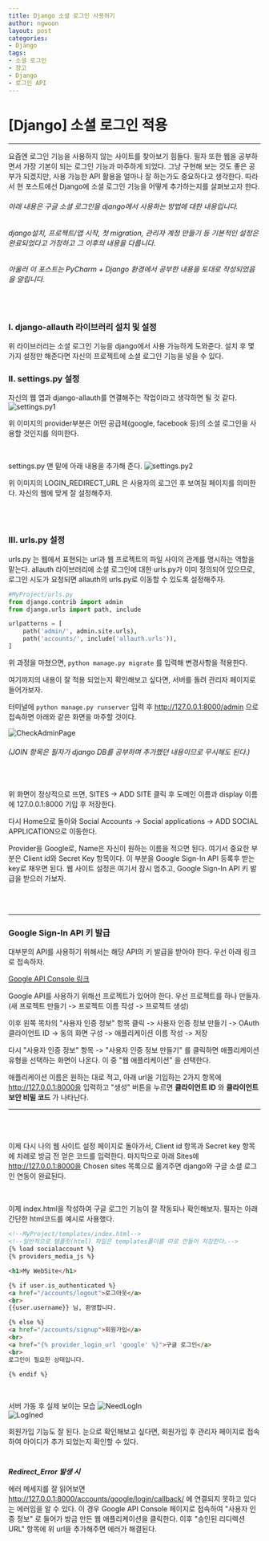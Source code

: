 ```yaml
---
title: Django 소셜 로그인 사용하기
author: ngwoon
layout: post
categories:
- Django
tags:
- 소셜 로그인
- 장고
- Django
- 로그인 API
---
```


# [Django] 소셜 로그인 적용
- - -

요즘엔 로그인 기능을 사용하지 않는 사이트를 찾아보기 힘들다. 필자 또한 웹을 공부하면서 가장 기본이 되는 로그인 기능과 마주하게 되었다. 그냥 구현해 보는 것도 좋은 공부가 되겠지만, 사용 가능한 API 활용을 얼마나 잘 하는가도 중요하다고 생각한다. 따라서 현 포스트에선 Django에 소셜 로그인 기능을 어떻게 추가하는지를 살펴보고자 한다.

  ###### 아래 내용은 구글 소셜 로그인을 django에서 사용하는 방법에 대한 내용입니다.
  ###### django설치, 프로젝트/앱 시작, 첫 migration, 관리자 계정 만들기 등 기본적인 설정은 완료되었다고 가정하고 그 이후의 내용을 다룹니다.

  ###### 아울러 이 포스트는 PyCharm + Django 환경에서 공부한 내용을 토대로 작성되었음을 알립니다.

<br>

  ### I. django-allauth 라이브러리 설치 및 설정
  위 라이브러리는 소셜 로그인 기능을 django에서 사용 가능하게 도와준다.
  설치 후 몇 가지 설정만 해준다면 자신의 프로젝트에 소셜 로그인 기능을 넣을 수 있다. <br>

  ### II. settings.py 설정

  자신의 웹 앱과 django-allauth를 연결해주는 작업이라고 생각하면 될 것 같다.
  ![settings.py1](assets/images/Django-Social-LogIn-post-images/settings1.png)

  위 이미지의 provider부분은 어떤 공급체(google, facebook 등)의 소셜 로그인을 사용할 것인지를 의미한다.

  <br>

  settings.py 맨 밑에 아래 내용을 추가해 준다.
  ![settings.py2](assets/images/Django-Social-LogIn-post-images/settings2.png)

  위 이미지의 LOGIN_REDIRECT_URL 은 사용자의 로그인 후 보여질 페이지를 의미한다. 자신의 웹에 맞게 잘 설정해주자.

  <br><br>

  ### III. urls.py 설정

  urls.py 는 웹에서 표현되는 url과 웹 프로젝트의 파일 사이의 관계를 명시하는 역할을 맡는다. allauth 라이브러리에 소셜 로그인에 대한 urls.py가 이미 정의되어 있으므로, 로그인 시도가 요청되면 allauth의 urls.py로 이동할 수 있도록 설정해주자.

  ```python
  #MyProject/urls.py
  from django.contrib import admin
  from django.urls import path, include

  urlpatterns = [
      path('admin/', admin.site.urls),
      path('accounts/', include('allauth.urls')),
  ]
  ```

  위 과정을 마쳤으면, ```python manage.py migrate``` 를 입력해 변경사항을 적용한다.

  여기까지의 내용이 잘 적용 되었는지 확인해보고 싶다면, 서버를 돌려 관리자 페이지로 들어가보자.

  터미널에 ```python manage.py runserver``` 입력 후 http://127.0.0.1:8000/admin 으로 접속하면 아래와 같은 화면을 마주할 것이다.

  ![CheckAdminPage](assets/images/Django-Social-LogIn-post-images/CheckAdminPage.png)
  ###### (JOIN 항목은 필자가 django DB를 공부하며 추가했던 내용이므로 무시해도 된다.)

  <br>

  위 화면이 정상적으로 뜨면, SITES -> ADD SITE 클릭 후 도메인 이름과 display 이름에 127.0.0.1:8000 기입 후 저장한다.

  다시 Home으로 돌아와 Social Accounts -> Social applications -> ADD SOCIAL APPLICATION으로 이동한다.

  Provider을 Google로, Name은 자신이 원하는 이름을 적으면 된다.
  여기서 중요한 부분은 Client id와 Secret Key 항목이다. 이 부분을 Google Sign-In API 등록후 받는 key로 채우면 된다.
  웹 사이트 설정은 여기서 잠시 멈추고, Google Sign-In API 키 발급을 받으러 가보자.

  <br><br>

  ---

  ### Google Sign-In API 키 발급

  대부분의 API를 사용하기 위해서는 해당 API의 키 발급을 받아야 한다. 우선 아래 링크로 접속하자.

  [Google API Console 링크](http://console.developers.google.com/)

  Google API를 사용하기 위해선 프로젝트가 있어야 한다. 우선 프로젝트를 하나 만들자. (새 프로젝트 만들기 -> 프로젝트 이름 작성 -> 프로젝트 생성)

  이후 왼쪽 목차의 "사용자 인증 정보" 항목 클릭 -> 사용자 인증 정보 만들기 -> OAuth 클라이언트 ID -> 동의 화면 구성 -> 애플리케이션 이름 작성 -> 저장

  다시 "사용자 인증 정보" 항목 -> "사용자 인증 정보 만들기" 를 클릭하면 애플리케이션 유형을 선택하는 화면이 나온다. 이 중 "웹 애플리케이션" 을 선택한다.

  애플리케이션 이름은 원하는 대로 적고, 아래 url을 기입하는 2가지 항목에 http://127.0.0.1:8000을 입력하고 "생성" 버튼을 누르면 **클라이언트 ID** 와 **클라이언트 보안 비밀 코드** 가 나타난다.

  ---

  <br><br>

  이제 다시 나의 웹 사이트 설정 페이지로 돌아가서, Client id 항목과 Secret key 항목에 차례로 방금 전 얻은 코드를 입력한다.
  마지막으로 아래 Sites에 http://127.0.0.1:8000을 Chosen sites 목록으로 옮겨주면 django와 구글 소셜 로그인 연동이 완료된다.

  <br>

  이제 index.html을 작성하여 구글 로그인 기능이 잘 작동되나 확인해보자.
  필자는 아래 간단한 html코드를 예시로 사용했다.

  ```html
  <!--MyProject/templates/index.html-->
  <!--일반적으로 템플릿(html) 파일은 templates폴더를 따로 만들어 저장한다.-->
  {% load socialaccount %}
  {% providers_media_js %}

  <h1>My WebSite</h1>

  {% if user.is_authenticated %}
  <a href="/accounts/logout">로그아웃</a>
  <br>
  {{user.username}} 님, 환영합니다.

  {% else %}
  <a href="/accounts/signup">회원가입</a>
  <br>
  <a href="{% provider_login_url 'google' %}">구글 로그인</a>
  <br>
  로그인이 필요한 상태입니다.

  {% endif %}

  ```

  <br>

  서버 가동 후 실제 보이는 모습
  ![NeedLogIn](assets/images/Django-Social-LogIn-post-images/NeedLogIn.png)
  <br>
  ![LogIned](assets/images/Django-Social-LogIn-post-images/Logined.png)


  회원가입 기능도 잘 된다. 눈으로 확인해보고 싶다면, 회원가입 후 관리자 페이지로 접속하여 아이디가 추가 되었는지 확인할 수 있다.  
#


  ***Redirect_Error 발생 시***

  에러 메세지를 잘 읽어보면 http://127.0.0.1:8000/accounts/google/login/callback/ 에 연결되지 못하고 있다는 에러임을 알 수 있다.
  이 경우 Google API Console 페이지로 접속하여 "사용자 인증 정보" 로 들어가 방금 만든 웹 애플리케이션을 클릭한다. 이후 "승인된 리디렉션 URL" 항목에 위 url을 추가해주면 에러가 해결된다.
